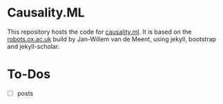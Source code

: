 Causality.ML
======

This repository hosts the code for
[causality.ml](http://www.causality.ml). It is
based on the [robots.ox.ac.uk](https://github.com/jwvdm/robots-homepage) build
by Jan-Willem van de Meent, using jekyll, bootstrap and jekyll-scholar.

# To-Dos

- [ ] posts

